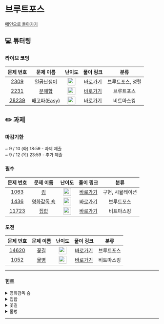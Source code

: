 # 브루트포스
[메인으로 돌아가기](https://github.com/Altu-Bitu-7/Notice) 
## 💻 튜터링 
### 라이브 코딩
| 문제 번호 | 문제 이름 | 난이도 |                                                                     풀이 링크                                                                      | 분류 |
| :-: | :-: | :-: |:----------------------------------------------------------------------------------------------------------------------------------------------:| :-: |
| [2309](https://www.acmicpc.net/problem/2309) | [일곱난쟁이](https://www.acmicpc.net/problem/2309) | <img height="25px" width="25px" src="https://static.solved.ac/tier_small/5.svg"/> | [바로가기](https://github.com/Altu-Bitu-7/Notice/blob/main/04_%EB%B8%8C%EB%A3%A8%ED%8A%B8%ED%8F%AC%EC%8A%A4/%EB%9D%BC%EC%9D%B4%EB%B8%8C%EC%BD%94%EB%94%A9/2309.cpp)  | 브루트포스, 정렬 |
| [2231](https://www.acmicpc.net/problem/2231) | [분해합](https://www.acmicpc.net/problem/2960) | <img height="25px" width="25px" src="https://static.solved.ac/tier_small/4.svg"/> | [바로가기](https://github.com/Altu-Bitu-7/Notice/blob/main/04_%EB%B8%8C%EB%A3%A8%ED%8A%B8%ED%8F%AC%EC%8A%A4/%EB%9D%BC%EC%9D%B4%EB%B8%8C%EC%BD%94%EB%94%A9/2231.cpp)  | 브루트포스 |
| [28239](https://www.acmicpc.net/problem/28239) | [배고파(Easy)](https://www.acmicpc.net/problem/28239) | <img height="25px" width="25px" src="https://static.solved.ac/tier_small/5.svg"/> | [바로가기](https://github.com/Altu-Bitu-7/Notice/blob/main/04_%EB%B8%8C%EB%A3%A8%ED%8A%B8%ED%8F%AC%EC%8A%A4/%EB%9D%BC%EC%9D%B4%EB%B8%8C%EC%BD%94%EB%94%A9/28239.cpp) | 비트마스킹 |
## ✏️ 과제 
### 마감기한
~ 9 / 10 (화) 18:59 - 과제 제출 </br>
~ 9 / 12 (목) 23:59 - 추가 제출 </br>
### 필수
| 문제 번호 | 문제 이름 | 난이도 |                                                       풀이 링크                                                        | 분류 |
| :-: | :-: | :-: |:------------------------------------------------------------------------------------------------------------------:| :-: |
| [1063](https://www.acmicpc.net/problem/1735) | [킹](https://www.acmicpc.net/problem/1063) | <img height="25px" width="25px" src="https://static.solved.ac/tier_small/7.svg"/>  | [바로가기](https://github.com/Altu-Bitu-7/Notice/blob/main/04_%EB%B8%8C%EB%A3%A8%ED%8A%B8%ED%8F%AC%EC%8A%A4/%ED%95%84%EC%88%98/1063.cpp) | 구현, 시뮬레이션 |
| [1436](https://www.acmicpc.net/problem/1436) | [영화감독 숌](https://www.acmicpc.net/problem/1436) | <img height="25px" width="25px" src="https://d2gd6pc034wcta.cloudfront.net/tier/6.svg"/> | [바로가기](https://github.com/Altu-Bitu-7/Notice/blob/main/04_%EB%B8%8C%EB%A3%A8%ED%8A%B8%ED%8F%AC%EC%8A%A4/%ED%95%84%EC%88%98/1436.cpp) | 브루트포스 |
| [11723](https://www.acmicpc.net/problem/11723) | [집합](https://www.acmicpc.net/problem/11723) | <img height="25px" width="25px" src="https://d2gd6pc034wcta.cloudfront.net/tier/6.svg"/> | [바로가기](https://github.com/Altu-Bitu-7/Notice/blob/main/04_%EB%B8%8C%EB%A3%A8%ED%8A%B8%ED%8F%AC%EC%8A%A4/%ED%95%84%EC%88%98/11723.cpp) | 비트마스킹 |
### 도전
| 문제 번호 | 문제 이름 | 난이도 |                                                       풀이 링크                                                        | 분류 |
| :-: | :-: | :-: |:------------------------------------------------------------------------------------------------------------------:| :-: |
| [14620](https://www.acmicpc.net/problem/14620) | [꽃길](https://www.acmicpc.net/problem/14620) | <img height="25px" width="25px" src="https://static.solved.ac/tier_small/9.svg"/> | [바로가기](https://github.com/Altu-Bitu-7/Notice/blob/main/04_%EB%B8%8C%EB%A3%A8%ED%8A%B8%ED%8F%AC%EC%8A%A4/%EB%8F%84%EC%A0%84/14620.cpp) | 브루트포스 |
| [1052](https://www.acmicpc.net/problem/9421) | [물병](https://www.acmicpc.net/problem/9421) | <img height="25px" width="25px" src="https://static.solved.ac/tier_small/11.svg"/> | [바로가기](https://github.com/Altu-Bitu-7/Notice/blob/main/04_%EB%B8%8C%EB%A3%A8%ED%8A%B8%ED%8F%AC%EC%8A%A4/%EB%8F%84%EC%A0%84/1052.cpp) | 비트마스킹 |
---
 ### 힌트
<details><summary>영화감독 숌</summary><div markdown="1">&nbsp;&nbsp;&nbsp;&nbsp;각 수마다 6이 3번 연속으로 나오는지 확인해볼까요? 해당 숫자에 666이 존재하는지 확인해봅시다!</div></details>
<details><summary>집합</summary><div markdown="1">&nbsp;&nbsp;&nbsp;&nbsp;set이나 vector를 사용해 집합을 다뤄줘도 좋지만, 이번에는 수업에서 배운 비트마스킹을 사용해 각 원소의 유무를 관리해봅시다!</div></details>
<details><summary>꽃길</summary><div markdown="1">&nbsp;&nbsp;&nbsp;&nbsp;그래프의 크기가 최대 10 x 10 이네요? 세개의 꽃을 심을 수 있는 모든 경우의 수를 탐색해보아도 괜찮겠어요. 꽃이 피는 자리가 그래프의 테두리에 있는 경우는 없네요. 씨앗을 다 심었다면 특정 위치에 씨앗을 심을 경우 5칸의 비용이 얼마인지를 알아야하고, 또 그렇게 씨앗을 심었을때 꽃잎이 죽지 않는지를 판단해야겠네요!

</div></details>
<details><summary>물병</summary><div markdown="1">&nbsp;&nbsp;&nbsp;&nbsp;각 물병마다 담을 수 있는 물의 양에 규칙이 있을 것 같아요! 1리터 짜리 물병 두 개를 합치면 2리터, 2리터 짜리 물병 두 개를 합치면 4리터...직접 규칙을 찾아볼까요?</div></details>

---